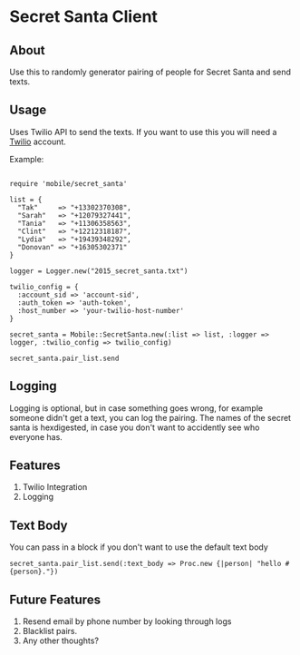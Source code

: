 Secret Santa Client
============

## About

Use this to randomly generator pairing of people for Secret Santa and send texts.

## Usage

Uses Twilio API to send the texts. If you want to use this you will need a [Twilio](http://www.twilio.com) account.

Example:

```

require 'mobile/secret_santa'

list = {
  "Tak"     => "+13302370308",
  "Sarah"   => "+12079327441",
  "Tania"   => "+11306358563",
  "Clint"   => "+12212318187",
  "Lydia"   => "+19439348292",
  "Donovan" => "+16305302371"
}

logger = Logger.new("2015_secret_santa.txt")

twilio_config = {
  :account_sid => 'account-sid',
  :auth_token => 'auth-token',
  :host_number => 'your-twilio-host-number'
}

secret_santa = Mobile::SecretSanta.new(:list => list, :logger => logger, :twilio_config => twilio_config)

secret_santa.pair_list.send

```

## Logging

Logging is optional, but in case something goes wrong, for example someone didn't get a text, you can log the pairing. The names of the secret santa is hexdigested, in case you don't want to accidently see who everyone has.

## Features

1. Twilio Integration
2. Logging

## Text Body

You can pass in a block if you don't want to use the default text body

```
secret_santa.pair_list.send(:text_body => Proc.new {|person| "hello #{person}."})
```

## Future Features

1. Resend email by phone number by looking through logs
2. Blacklist pairs.
3. Any other thoughts?
